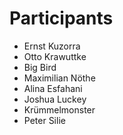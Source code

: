 # Participants

* Ernst Kuzorra
* Otto Krawuttke
* Big Bird
* Maximilian Nöthe
* Alina Esfahani
* Joshua Luckey
* Krümmelmonster
* Peter Silie
